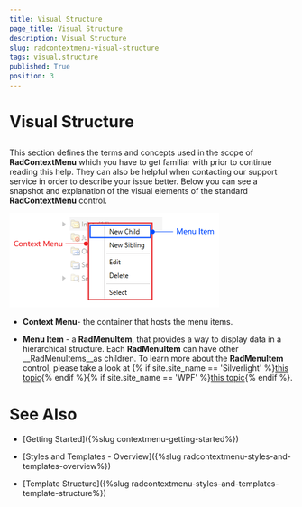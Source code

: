 ```yaml
---
title: Visual Structure
page_title: Visual Structure
description: Visual Structure
slug: radcontextmenu-visual-structure
tags: visual,structure
published: True
position: 3
---
```


# Visual Structure



## 

This section defines the terms and concepts used in the scope of __RadContextMenu__ which you have to get familiar with prior to continue reading this help. They can also be helpful when contacting our support service in order to describe your issue better. Below you can see a snapshot and explanation of the visual elements of the standard __RadContextMenu__ control.
        

![Rad Context Menu Visual Structure 02](images/RadContextMenu_Visual_Structure_02.PNG)

* __Context Menu__- the container that hosts the menu items.
          

* __Menu Item__ - a __RadMenuItem__, that provides a way to display data in a hierarchical structure. Each __RadMenuItem__ can have other __RadMenuItems__as children. To learn more about the __RadMenuItem__ control, please take a look at
            {% if site.site_name == 'Silverlight' %}[this topic](http://www.telerik.com/help/silverlight/radmenu-visual-structure.html){% endif %}{% if site.site_name == 'WPF' %}[this topic](http://www.telerik.com/help/wpf/radmenu-visual-structure.html){% endif %}.
          

# See Also

 * [Getting Started]({%slug contextmenu-getting-started%})

 * [Styles and Templates - Overview]({%slug radcontextmenu-styles-and-templates-overview%})

 * [Template Structure]({%slug radcontextmenu-styles-and-templates-template-structure%})
